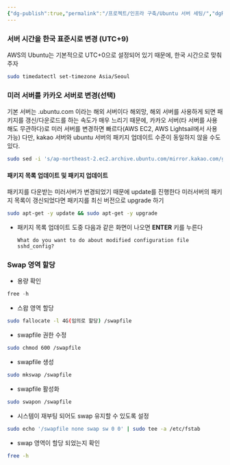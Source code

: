 ```yaml
---
{"dg-publish":true,"permalink":"/프로젝트/인프라 구축/Ubuntu 서버 세팅/","dgPassFrontmatter":true}
---
```



### 서버 시간을 한국 표준시로 변경 (UTC+9)

 AWS의 Ubuntu는 기본적으로 UTC+0으로 설정되어 있기 때문에, 한국 시간으로 맞춰주자

```bash
sudo timedatectl set-timezone Asia/Seoul
```

### 미러 서버를 카카오 서버로 변경(선택)

기본 서버는 .ubuntu.com 이라는 해외 서버이다
해외망, 해외 서버를 사용하게 되면 패키지를 갱신/다운로드를 하는 속도가 매우 느리기 때문에, 카카오 서버(타 서버를 사용해도 무관하다)로 미러 서버를 변경하면 빠르다(AWS EC2, AWS Lightsail에서 사용 가능)
다만, kakao 서버와 ubuntu 서버의 패키지 업데이트 수준이 동일하지 않을 수도 있다.

```bash
sudo sed -i 's/ap-northeast-2.ec2.archive.ubuntu.com/mirror.kakao.com/g' /etc/apt/sources.list
```

#### 패키지 목록 업데이트 및 패키지 업데이트

패키지를 다운받는 미러서버가 변경되었기 때문에 update를 진행한다
미러서버의 패키지 목록이 갱신되었다면 패키지를 최신 버전으로 upgrade 하기

```bash
sudo apt-get -y update && sudo apt-get -y upgrade
```

- 패키지 목록 업데이트 도중 다음과 같은 화면이 나오면 **ENTER** 키를 누른다
    
    ```
    What do you want to do about modified configuration file sshd_config?
    ```
    
### Swap 영역 할당

- 용량 확인

```jsx
free -h
```

- 스왑 영역 할당

```bash
sudo fallocate -l 4G(임의로 할당) /swapfile
```

- swapfile 권한 수정

```bash
sudo chmod 600 /swapfile
```

- swapfile 생성

```bash
sudo mkswap /swapfile
```

- swapfile 활성화

```bash
sudo swapon /swapfile
```

- 시스템이 재부팅 되어도 swap 유지할 수 있도록 설정

```bash
sudo echo '/swapfile none swap sw 0 0' | sudo tee -a /etc/fstab
```

- swap 영역이 할당 되었는지 확인

```bash
free -h
```